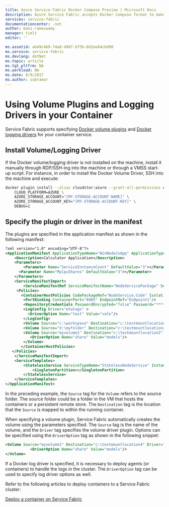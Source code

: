 ```yaml
---
title: Azure Service Fabric Docker Compose Preview | Microsoft Docs
description: Azure Service Fabric accepts Docker Compose format to make it easier to orchestrate exsiting containers using Service Fabric. This support is currently in preview.
services: service-fabric
documentationcenter: .net
author: mani-ramaswamy
manager: timlt
editor: ''

ms.assetid: ab49c4b9-74a8-4907-b75b-8d2ee84c6d90
ms.service: service-fabric
ms.devlang: dotNet
ms.topic: article
ms.tgt_pltfrm: NA
ms.workload: NA
ms.date: 8/9/2017
ms.author: subramar
---
```


# Using Volume Plugins and Logging Drivers in your Container

Service Fabric supports specifying [Docker volume plugins](https://docs.docker.com/engine/extend/plugins_volume/) and [Docker logging drivers](https://docs.docker.com/engine/admin/logging/overview/) for your container service. 

## Install Volume/Logging Driver

If the Docker volume/logging driver is not installed on the machine, install it manually through RDP/SSH-ing into the machine or through a VMSS start-up script. For instance, in order to install the Docker Volume Driver, SSH into the machine and execute:

```bash
docker plugin install --alias cloudstor:azure --grant-all-permissions docker4x/17.09.0-ce-azure1  \
    CLOUD_PLATFORM=AZURE \
    AZURE_STORAGE_ACCOUNT="[MY-STORAGE-ACCOUNT-NAME]" \
    AZURE_STORAGE_ACCOUNT_KEY="[MY-STORAGE-ACCOUNT-KEY]" \
    DEBUG=1
```

## Specify the plugin or driver in the manifest
The plugins are specified in the application manifest as shown in the following manifest:

```xml
?xml version="1.0" encoding="UTF-8"?>
<ApplicationManifest ApplicationTypeName="WinNodeJsApp" ApplicationTypeVersion="1.0" xmlns="http://schemas.microsoft.com/2011/01/fabric" xmlns:xsi="http://www.w3.org/2001/XMLSchema-instance">
    <Description>Calculator Application</Description>
    <Parameters>
        <Parameter Name="ServiceInstanceCount" DefaultValue="3"></Parameter>
      <Parameter Name="MyCpuShares" DefaultValue="3"></Parameter>
    </Parameters>
    <ServiceManifestImport>
        <ServiceManifestRef ServiceManifestName="NodeServicePackage" ServiceManifestVersion="1.0"/>
     <Policies>
       <ContainerHostPolicies CodePackageRef="NodeService.Code" Isolation="hyperv"> 
        <PortBinding ContainerPort="8905" EndpointRef="Endpoint1"/>
        <RepositoryCredentials PasswordEncrypted="false" Password="****" AccountName="test"/>
        <LogConfig Driver="etwlogs" >
          <DriverOption Name="test" Value="vale"/>
        </LogConfig>
        <Volume Source="c:\workspace" Destination="c:\testmountlocation1" IsReadOnly="false"></Volume>
        <Volume Source="d:\myfolder" Destination="c:\testmountlocation2" IsReadOnly="true"> </Volume>
        <Volume Source="myvolume1" Destination="c:\testmountlocation2" Driver="cloudstor:azure" IsReadOnly="true">
           <DriverOption Name="share" Value="models"/>
        </Volume>
       </ContainerHostPolicies>
   </Policies>
    </ServiceManifestImport>
    <ServiceTemplates>
        <StatelessService ServiceTypeName="StatelessNodeService" InstanceCount="5">
            <SingletonPartition></SingletonPartition>
        </StatelessService>
    </ServiceTemplates>
</ApplicationManifest>
```

In the preceding example, the `Source` tag for the `Volume` refers to the source folder. The source folder could be a folder in the VM that hosts the containers or a persistent remote store. The `Destination` tag is the location that the `Source` is mapped to within the running container. 

When specifying a volume plugin, Service Fabric automatically creates the volume using the parameters specified. The `Source` tag is the name of the volume, and the `Driver` tag specifies the volume driver plugin. Options can be specified using the `DriverOption` tag as shown in the following snippet:

```xml
<Volume Source="myvolume1" Destination="c:\testmountlocation4" Driver="azurefile" IsReadOnly="true">
           <DriverOption Name="share" Value="models"/>
</Volume>
```

If a Docker log driver is specified, it is necessary to deploy agents (or containers) to handle the logs in the cluster.  The `DriverOption` tag can be used to specify log driver options as well.

Refer to the following articles to deploy containers to a Service Fabric cluster:


[Deploy a container on Service Fabric](service-fabric-deploy-container.md)

